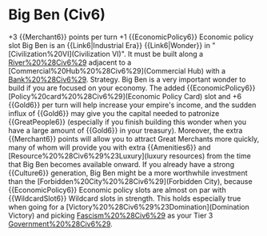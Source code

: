 # Big Ben (Civ6)

+3 {{Merchant6}} points per turn 
+1 {{EconomicPolicy6}} Economic policy slot 
Big Ben is an {{Link6|Industrial Era}} {{Link6|Wonder}} in "[Civilization%20VI](Civilization VI)". It must be built along a [River%20%28Civ6%29](River) adjacent to a [Commercial%20Hub%20%28Civ6%29](Commercial Hub) with a [Bank%20%28Civ6%29](Bank).
Strategy.
Big Ben is a very important wonder to build if you are focused on your economy. The added {{EconomicPolicy6}} [Policy%20card%20%28Civ6%29](Economic Policy Card) slot and +6 {{Gold6}} per turn will help increase your empire's income, and the sudden influx of {{Gold6}} may give you the capital needed to patronize {{GreatPeople6}} (especially if you finish building this wonder when you have a large amount of {{Gold6}} in your treasury). Moreover, the extra {{Merchant6}} points will allow you to attract Great Merchants more quickly, many of whom will provide you with extra {{Amenities6}} and [Resource%20%28Civ6%29%23Luxury](luxury resources) from the time that Big Ben becomes available onward.
If you already have a strong {{Culture6}} generation, Big Ben might be a more worthwhile investment than the [Forbidden%20City%20%28Civ6%29](Forbidden City), because {{EconomicPolicy6}} Economic policy slots are almost on par with {{WildcardSlot6}} Wildcard slots in strength. This holds especially true when going for a [Victory%20%28Civ6%29%23Domination](Domination Victory) and picking [Fascism%20%28Civ6%29](Fascism) as your Tier 3 [Government%20%28Civ6%29](government).